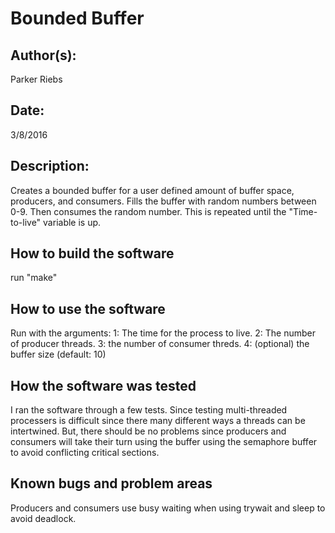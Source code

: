 # Bounded Buffer

## Author(s):

Parker Riebs


## Date:

3/8/2016


## Description:

Creates a bounded buffer for a user defined amount of buffer space,
producers, and consumers. Fills the buffer with random numbers between
0-9. Then consumes the random number. This is repeated until the
"Time-to-live" variable is up.

## How to build the software

run "make"

## How to use the software

Run with the arguments:
1: The time for the process to live.
2: The number of producer threads.
3: the number of consumer threds.
4: (optional) the buffer size (default: 10)
 
## How the software was tested

I ran the software through a few tests. Since testing multi-threaded 
processers is difficult since there many different ways a threads can
be intertwined. But, there should be no problems since producers and
consumers will take their turn using the buffer using the semaphore
buffer to avoid conflicting critical sections.

## Known bugs and problem areas

Producers and consumers use busy waiting when using trywait and sleep
to avoid deadlock.

